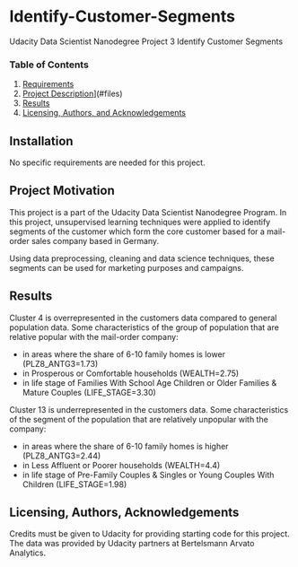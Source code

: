 # Identify-Customer-Segments
Udacity Data Scientist Nanodegree Project 3 Identify Customer Segments

### Table of Contents

1. [Requirements](#requirements)
2. [Project Description](#motivation)](#files)
3. [Results](#results)
4. [Licensing, Authors, and Acknowledgements](#licensing)

## Installation <a name="installation"></a>

No specific requirements are needed for this project. 

## Project Motivation<a name="motivation"></a>

This project is a part of the Udacity Data Scientist Nanodegree Program. In this project, unsupervised learning techniques were applied to identify segments of the customer which form the core customer based for a mail-order sales company based in Germany.

Using data preprocessing, cleaning and data science techniques, these segments can be used for marketing purposes and campaigns.


## Results<a name="results"></a>

Cluster 4 is overrepresented in the customers data compared to general population data. Some characteristics of the group of population that are relative popular with the mail-order company:

* in areas where the share of 6-10 family homes is lower (PLZ8_ANTG3=1.73)
* in Prosperous or Comfortable households (WEALTH=2.75)
* in life stage of Families With School Age Children or Older Families & Mature Couples (LIFE_STAGE=3.30)

Cluster 13 is underrepresented in the customers data. Some characteristics of the segment of the population that are relatively unpopular with the company:

* in areas where the share of 6-10 family homes is higher (PLZ8_ANTG3=2.44)
* in Less Affluent or Poorer households (WEALTH=4.4)
* in life stage of Pre-Family Couples & Singles or Young Couples With Children (LIFE_STAGE=1.98)


## Licensing, Authors, Acknowledgements<a name="licensing"></a>

Credits must be given to Udacity for providing starting code for this project. The data was provided by Udacity partners at Bertelsmann Arvato Analytics.
